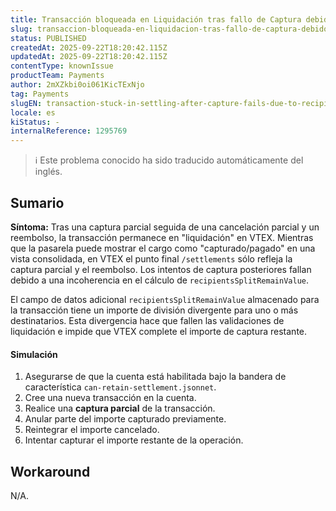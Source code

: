 ```yaml
---
title: Transacción bloqueada en Liquidación tras fallo de Captura debido a una falta de coincidencia de recipientsSplitRemainValue.
slug: transaccion-bloqueada-en-liquidacion-tras-fallo-de-captura-debido-a-una-falta-de-coincidencia-de-recipientssplitremainvalue
status: PUBLISHED
createdAt: 2025-09-22T18:20:42.115Z
updatedAt: 2025-09-22T18:20:42.115Z
contentType: knownIssue
productTeam: Payments
author: 2mXZkbi0oi061KicTExNjo
tag: Payments
slugEN: transaction-stuck-in-settling-after-capture-fails-due-to-recipientssplitremainvalue-mismatch
locale: es
kiStatus: -
internalReference: 1295769
---
```


>ℹ️ Este problema conocido ha sido traducido automáticamente del inglés.

## Sumario


**Síntoma:** Tras una captura parcial seguida de una cancelación parcial y un reembolso, la transacción permanece en "liquidación" en VTEX.
Mientras que la pasarela puede mostrar el cargo como "capturado/pagado" en una vista consolidada, en VTEX el punto final `/settlements` sólo refleja la captura parcial y el reembolso.
Los intentos de captura posteriores fallan debido a una incoherencia en el cálculo de `recipientsSplitRemainValue`.

El campo de datos adicional `recipientsSplitRemainValue` almacenado para la transacción tiene un importe de división divergente para uno o más destinatarios. Esta divergencia hace que fallen las validaciones de liquidación e impide que VTEX complete el importe de captura restante.


#### Simulación


1. Asegurarse de que la cuenta está habilitada bajo la bandera de característica `can-retain-settlement.jsonnet`.
2. Cree una nueva transacción en la cuenta.
3. Realice una **captura parcial** de la transacción.
4. Anular parte del importe capturado previamente.
5. Reintegrar el importe cancelado.
6. Intentar capturar el importe restante de la operación.

## Workaround


N/A.



